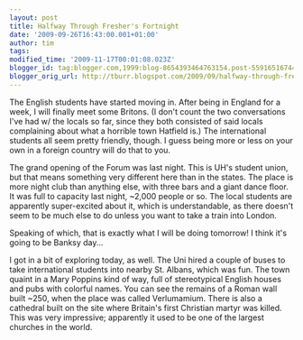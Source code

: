 ```yaml
---
layout: post
title: Halfway Through Fresher's Fortnight
date: '2009-09-26T16:43:00.001+01:00'
author: tim
tags: 
modified_time: '2009-11-17T00:01:08.023Z'
blogger_id: tag:blogger.com,1999:blog-8654393464763154.post-5591651674419615893
blogger_orig_url: http://tburr.blogspot.com/2009/09/halfway-through-freshers-fortnight.html
---
```


The English students have started moving in. After being in England for a week, I will finally meet some Britons. (I don't count the two conversations I've had w/ the locals so far, since they both consisted of said locals complaining about what a horrible town Hatfield is.) The international students all seem pretty friendly, though. I guess being more or less on your own in a foreign country will do that to you.

The grand opening of the Forum was last night. This is UH's student union, but that means something very different here than in the states. The place is more night club than anything else, with three bars and a giant dance floor. It was full to capacity last night, ~2,000 people or so. The local students are apparently super-excited about it, which is understandable, as there doesn't seem to be much else to do unless you want to take a train into London.

Speaking of which, that is exactly what I will be doing tomorrow! I think it's going to be Banksy day... 

I got in a bit of exploring today, as well. The Uni hired a couple of buses to take international students into nearby St. Albans, which was fun. The town quaint in a Mary Poppins kind of way, full of stereotypical English houses and pubs with colorful names. You can see the remains of a Roman wall built ~250, when the place was called Verlumamium. There is also a cathedral built on the site where Britain's first Christian martyr was killed. This was very impressive; apparently it used to be one of the largest churches in the world.